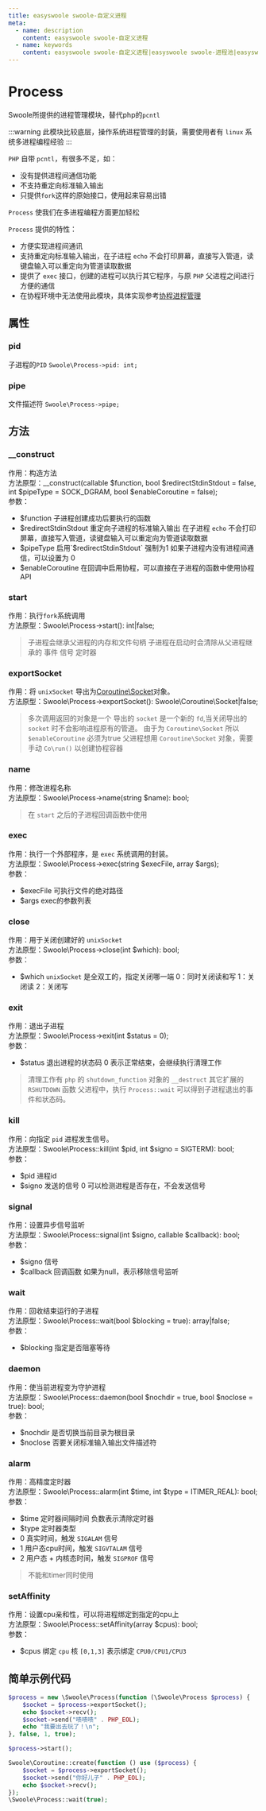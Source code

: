 ```yaml
---
title: easyswoole swoole-自定义进程
meta:
  - name: description
    content: easyswoole swoole-自定义进程
  - name: keywords
    content: easyswoole swoole-自定义进程|easyswoole swoole-进程池|easyswoole|swoole|process/pool
---
```


# Process

Swoole所提供的进程管理模块，替代php的`pcntl`

:::warning
此模块比较底层，操作系统进程管理的封装，需要使用者有 `linux` 系统多进程编程经验
:::

`PHP` 自带 `pcntl`，有很多不足，如：
- 没有提供进程间通信功能
- 不支持重定向标准输入输出
- 只提供`fork`这样的原始接口，使用起来容易出错

`Process` 使我们在多进程编程方面更加轻松

`Process` 提供的特性：
- 方便实现进程间通讯
- 支持重定向标准输入输出，在子进程 `echo` 不会打印屏幕，直接写入管道，读键盘输入可以重定向为管道读取数据
- 提供了 `exec` 接口，创建的进程可以执行其它程序，与原 `PHP` 父进程之间进行方便的通信
- 在协程环境中无法使用此模块，具体实现参考[协程进程管理](/Cn/Swoole/Coroutine/procOpen.md)

## 属性

### pid
子进程的`PID` `Swoole\Process->pid: int;`

### pipe
文件描述符 `Swoole\Process->pipe;`

## 方法

### __construct
作用：构造方法        
方法原型：__construct(callable $function, bool $redirectStdinStdout = false, int $pipeType = SOCK_DGRAM, bool $enableCoroutine = false);             
参数：
- $function 子进程创建成功后要执行的函数
- $redirectStdinStdout 重定向子进程的标准输入输出 在子进程 `echo` 不会打印屏幕，直接写入管道，读键盘输入可以重定向为管道读取数据
- $pipeType 启用`$redirectStdinStdout` 强制为1 如果子进程内没有进程间通信，可以设置为 0
- $enableCoroutine 在回调中启用协程，可以直接在子进程的函数中使用协程 API

### start
作用：执行`fork`系统调用     
方法原型：Swoole\Process->start(): int|false;
> 子进程会继承父进程的内存和文件句柄
> 子进程在启动时会清除从父进程继承的 事件 信号 定时器

### exportSocket
作用：将 `unixSocket` 导出为[Coroutine\Socket](/Cn/Swoole/Coroutine/Client/socket.md)对象。   
方法原型：Swoole\Process->exportSocket(): Swoole\Coroutine\Socket|false; 
> 多次调用返回的对象是一个
> 导出的 `socket` 是一个新的 `fd`,当关闭导出的 `socket` 时不会影响进程原有的管道。
> 由于为 `Coroutine\Socket` 所以 `$enableCoroutine` 必须为true
> 父进程想用 `Coroutine\Socket` 对象，需要手动 `Co\run()` 以创建协程容器

### name
作用：修改进程名称   
方法原型：Swoole\Process->name(string $name): bool;      
> 在 `start` 之后的子进程回调函数中使用

### exec
作用：执行一个外部程序，是 `exec` 系统调用的封装。       
方法原型：Swoole\Process->exec(string $execFile, array $args);       
参数：
- $execFile 可执行文件的绝对路径
- $args exec的参数列表

### close
作用：用于关闭创建好的 `unixSocket`        
方法原型：Swoole\Process->close(int $which): bool;       
参数：
- $which `unixSocket` 是全双工的，指定关闭哪一端 0：同时关闭读和写 1：关闭读 2：关闭写

### exit
作用：退出子进程        
方法原型：Swoole\Process->exit(int $status = 0);     
参数：
- $status 退出进程的状态码 0 表示正常结束，会继续执行清理工作

> 清理工作有 `php` 的 `shutdown_function` 对象的 `__destruct` 其它扩展的 `RSHUTDOWN` 函数
> 父进程中，执行 `Process::wait` 可以得到子进程退出的事件和状态码。

### kill
作用：向指定 `pid` 进程发生信号。        
方法原型：Swoole\Process::kill(int $pid, int $signo = SIGTERM): bool;        
参数：
- $pid 进程id
- $signo 发送的信号 0 可以检测进程是否存在，不会发送信号

### signal
作用：设置异步信号监听     
方法原型：Swoole\Process::signal(int $signo, callable $callback): bool;      
参数：
- $signo 信号
- $callback 回调函数 如果为null，表示移除信号监听

### wait
作用：回收结束运行的子进程       
方法原型：Swoole\Process::wait(bool $blocking = true): array|false;      
参数：
- $blocking 指定是否阻塞等待

### daemon
作用：使当前进程变为守护进程      
方法原型：Swoole\Process::daemon(bool $nochdir = true, bool $noclose = true): bool;      
参数：
- $nochdir 是否切换当前目录为根目录
- $noclose 否要关闭标准输入输出文件描述符

### alarm
作用：高精度定时器       
方法原型：Swoole\Process::alarm(int $time, int $type = ITIMER_REAL): bool;       
参数：
- $time 定时器间隔时间 负数表示清除定时器
- $type 定时器类型
 - 0 真实时间，触发 `SIGALAM` 信号
 - 1 用户态cpu时间，触发 `SIGVTALAM` 信号
 - 2 用户态 + 内核态时间，触发 `SIGPROF` 信号

> 不能和timer同时使用

### setAffinity
作用：设置cpu亲和性，可以将进程绑定到指定的cpu上     
方法原型：Swoole\Process::setAffinity(array $cpus): bool;        
参数：
- $cpus 绑定 `cpu` 核 `[0,1,3]` 表示绑定 `CPU0/CPU1/CPU3`

## 简单示例代码
```php
$process = new \Swoole\Process(function (\Swoole\Process $process) {
    $socket = $process->exportSocket();
    echo $socket->recv();
    $socket->send("啧啧啧" . PHP_EOL);
    echo "我要出去玩了！\n";
}, false, 1, true);

$process->start();

Swoole\Coroutine::create(function () use ($process) {
    $socket = $process->exportSocket();
    $socket->send("你好儿子" . PHP_EOL);
    echo $socket->recv();
});
\Swoole\Process::wait(true);
```